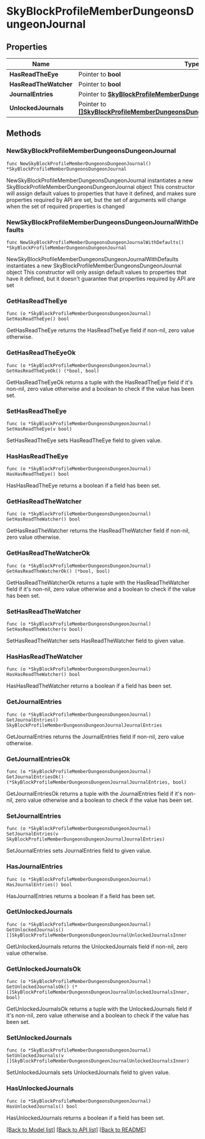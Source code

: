 # SkyBlockProfileMemberDungeonsDungeonJournal

## Properties

Name | Type | Description | Notes
------------ | ------------- | ------------- | -------------
**HasReadTheEye** | Pointer to **bool** |  | [optional] 
**HasReadTheWatcher** | Pointer to **bool** |  | [optional] 
**JournalEntries** | Pointer to [**SkyBlockProfileMemberDungeonsDungeonJournalJournalEntries**](SkyBlockProfileMemberDungeonsDungeonJournalJournalEntries.md) |  | [optional] 
**UnlockedJournals** | Pointer to [**[]SkyBlockProfileMemberDungeonsDungeonJournalUnlockedJournalsInner**](SkyBlockProfileMemberDungeonsDungeonJournalUnlockedJournalsInner.md) |  | [optional] 

## Methods

### NewSkyBlockProfileMemberDungeonsDungeonJournal

`func NewSkyBlockProfileMemberDungeonsDungeonJournal() *SkyBlockProfileMemberDungeonsDungeonJournal`

NewSkyBlockProfileMemberDungeonsDungeonJournal instantiates a new SkyBlockProfileMemberDungeonsDungeonJournal object
This constructor will assign default values to properties that have it defined,
and makes sure properties required by API are set, but the set of arguments
will change when the set of required properties is changed

### NewSkyBlockProfileMemberDungeonsDungeonJournalWithDefaults

`func NewSkyBlockProfileMemberDungeonsDungeonJournalWithDefaults() *SkyBlockProfileMemberDungeonsDungeonJournal`

NewSkyBlockProfileMemberDungeonsDungeonJournalWithDefaults instantiates a new SkyBlockProfileMemberDungeonsDungeonJournal object
This constructor will only assign default values to properties that have it defined,
but it doesn't guarantee that properties required by API are set

### GetHasReadTheEye

`func (o *SkyBlockProfileMemberDungeonsDungeonJournal) GetHasReadTheEye() bool`

GetHasReadTheEye returns the HasReadTheEye field if non-nil, zero value otherwise.

### GetHasReadTheEyeOk

`func (o *SkyBlockProfileMemberDungeonsDungeonJournal) GetHasReadTheEyeOk() (*bool, bool)`

GetHasReadTheEyeOk returns a tuple with the HasReadTheEye field if it's non-nil, zero value otherwise
and a boolean to check if the value has been set.

### SetHasReadTheEye

`func (o *SkyBlockProfileMemberDungeonsDungeonJournal) SetHasReadTheEye(v bool)`

SetHasReadTheEye sets HasReadTheEye field to given value.

### HasHasReadTheEye

`func (o *SkyBlockProfileMemberDungeonsDungeonJournal) HasHasReadTheEye() bool`

HasHasReadTheEye returns a boolean if a field has been set.

### GetHasReadTheWatcher

`func (o *SkyBlockProfileMemberDungeonsDungeonJournal) GetHasReadTheWatcher() bool`

GetHasReadTheWatcher returns the HasReadTheWatcher field if non-nil, zero value otherwise.

### GetHasReadTheWatcherOk

`func (o *SkyBlockProfileMemberDungeonsDungeonJournal) GetHasReadTheWatcherOk() (*bool, bool)`

GetHasReadTheWatcherOk returns a tuple with the HasReadTheWatcher field if it's non-nil, zero value otherwise
and a boolean to check if the value has been set.

### SetHasReadTheWatcher

`func (o *SkyBlockProfileMemberDungeonsDungeonJournal) SetHasReadTheWatcher(v bool)`

SetHasReadTheWatcher sets HasReadTheWatcher field to given value.

### HasHasReadTheWatcher

`func (o *SkyBlockProfileMemberDungeonsDungeonJournal) HasHasReadTheWatcher() bool`

HasHasReadTheWatcher returns a boolean if a field has been set.

### GetJournalEntries

`func (o *SkyBlockProfileMemberDungeonsDungeonJournal) GetJournalEntries() SkyBlockProfileMemberDungeonsDungeonJournalJournalEntries`

GetJournalEntries returns the JournalEntries field if non-nil, zero value otherwise.

### GetJournalEntriesOk

`func (o *SkyBlockProfileMemberDungeonsDungeonJournal) GetJournalEntriesOk() (*SkyBlockProfileMemberDungeonsDungeonJournalJournalEntries, bool)`

GetJournalEntriesOk returns a tuple with the JournalEntries field if it's non-nil, zero value otherwise
and a boolean to check if the value has been set.

### SetJournalEntries

`func (o *SkyBlockProfileMemberDungeonsDungeonJournal) SetJournalEntries(v SkyBlockProfileMemberDungeonsDungeonJournalJournalEntries)`

SetJournalEntries sets JournalEntries field to given value.

### HasJournalEntries

`func (o *SkyBlockProfileMemberDungeonsDungeonJournal) HasJournalEntries() bool`

HasJournalEntries returns a boolean if a field has been set.

### GetUnlockedJournals

`func (o *SkyBlockProfileMemberDungeonsDungeonJournal) GetUnlockedJournals() []SkyBlockProfileMemberDungeonsDungeonJournalUnlockedJournalsInner`

GetUnlockedJournals returns the UnlockedJournals field if non-nil, zero value otherwise.

### GetUnlockedJournalsOk

`func (o *SkyBlockProfileMemberDungeonsDungeonJournal) GetUnlockedJournalsOk() (*[]SkyBlockProfileMemberDungeonsDungeonJournalUnlockedJournalsInner, bool)`

GetUnlockedJournalsOk returns a tuple with the UnlockedJournals field if it's non-nil, zero value otherwise
and a boolean to check if the value has been set.

### SetUnlockedJournals

`func (o *SkyBlockProfileMemberDungeonsDungeonJournal) SetUnlockedJournals(v []SkyBlockProfileMemberDungeonsDungeonJournalUnlockedJournalsInner)`

SetUnlockedJournals sets UnlockedJournals field to given value.

### HasUnlockedJournals

`func (o *SkyBlockProfileMemberDungeonsDungeonJournal) HasUnlockedJournals() bool`

HasUnlockedJournals returns a boolean if a field has been set.


[[Back to Model list]](../README.md#documentation-for-models) [[Back to API list]](../README.md#documentation-for-api-endpoints) [[Back to README]](../README.md)


